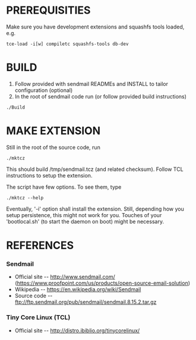 # PREREQUISITIES

Make sure you have development extensions and squashfs tools loaded, e.g.

```tce-load -i[w] compiletc squashfs-tools db-dev```


# BUILD

1. Follow provided with sendmail READMEs and INSTALL to tailor configuration (optional)
2. In the root of sendmail code run (or follow provided build instructions)

```./Build```


# MAKE EXTENSION

Still in the root of the source code, run

```./mktcz```

This should build /tmp/sendmail.tcz (and related checksum).
Follow TCL instructions to setup the extension.

The script have few options. To see them, type

```./mktcz --help```

Eventually, '-i' option shall install the extension.
Still, depending how you setup persistence, this might not
work for you. Touches of your 'bootlocal.sh' (to start the
daemon on boot) might be necessary.


# REFERENCES
### Sendmail
* Official site -- http://www.sendmail.com/ (https://www.proofpoint.com/us/products/open-source-email-solution)
* Wikipedia -- https://en.wikipedia.org/wiki/Sendmail
* Source code -- ftp://ftp.sendmail.org/pub/sendmail/sendmail.8.15.2.tar.gz
### Tiny Core Linux (TCL)
* Official site -- http://distro.ibiblio.org/tinycorelinux/
